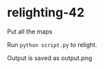 # relighting-42

Put all the maps

Run `python script.py` to relight.

Output is saved as output.png

